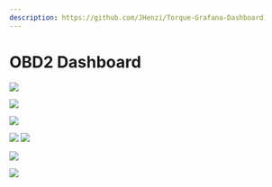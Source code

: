 ```yaml
---
description: https://github.com/JHenzi/Torque-Grafana-Dashboard
---
```


# OBD2 Dashboard



![](<../../.gitbook/assets/2022-04-10\_20-21\_1 (copy).png>)

![](<../../.gitbook/assets/2022-04-10\_20-20\_1 (1).png>)

![](../../.gitbook/assets/2022-04-10\_20-21.png)

![](<../../.gitbook/assets/2022-04-10\_20-20 (2).png>) ![](<../../.gitbook/assets/2022-04-10\_20-19\_2 (1).png>)

![](../../.gitbook/assets/2022-04-10\_20-19\_2.png)

![](../../.gitbook/assets/2022-04-10\_20-19\_1.png)

